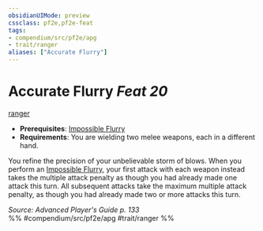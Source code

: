```yaml
---
obsidianUIMode: preview
cssclass: pf2e,pf2e-feat
tags:
- compendium/src/pf2e/apg
- trait/ranger
aliases: ["Accurate Flurry"]
---
```

# Accurate Flurry  *Feat 20*  
[ranger](rules/traits/ranger.md)  

- **Prerequisites**: [Impossible Flurry](compendium/feats/impossible-flurry.md)
- **Requirements**: You are wielding two melee weapons, each in a different hand.

You refine the precision of your unbelievable storm of blows. When you perform an [Impossible Flurry](compendium/feats/impossible-flurry.md), your first attack with each weapon instead takes the multiple attack penalty as though you had already made one attack this turn. All subsequent attacks take the maximum multiple attack penalty, as though you had already made two or more attacks this turn.

*Source: Advanced Player's Guide p. 133*  
%% #compendium/src/pf2e/apg #trait/ranger %%